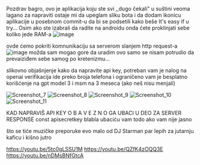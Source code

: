 Pozdrav bagro,
ovo je aplikacija koju ste svi ,,dugo čekali" u suštini veoma lagano za napraviti
ostaje mi da upeglam sliku bota i da dodam ikonicu aplikacije u posebnom commit-u da bi se podsetili kako beše 
It's easy if u try... Osim ako ste izabrali da radite na androidu onda ćete proklinjati sebe koliko jede RAM-a
![image](https://github.com/DjordjeSaric493/chatgpt_fonis/assets/57573848/5563007f-bb2a-4697-8590-6d4eac7aef20)

ovde ćemo pokriti komnunikaciju sa serverom slanjem http request-a
![image](https://github.com/DjordjeSaric493/chatgpt_fonis/assets/57573848/c9b0ea88-02ff-413b-b4fa-556020c4fd59)
možda sam mogao gore da uradim ovo samo se nisam potrudio da prevaiziđem sebe samog po kretenizmu...

slikovno objašnjenje kako da napravite api key, potreban vam je nalog na openai
verifikacija ide preko broja telefona i ograničeno vam je besplatno korišćenje na gpt model 3 i msm na 3 meseca (ako neš nisu menjali)

![Screenshot_7](https://github.com/DjordjeSaric493/chatgpt_fonis/assets/57573848/70295420-9c5c-4619-ab90-386867c4c11e)
![Screenshot_8](https://github.com/DjordjeSaric493/chatgpt_fonis/assets/57573848/ba92a858-5aef-4628-b336-96056e7f5b26)
![Screenshot_9](https://github.com/DjordjeSaric493/chatgpt_fonis/assets/57573848/66308aff-eb61-493f-9e61-2298761e0dc7)
![Screenshot_10](https://github.com/DjordjeSaric493/chatgpt_fonis/assets/57573848/a26c485a-70fd-47f1-a2a1-1e73d3030ed3)
![Screenshot_11](https://github.com/DjordjeSaric493/chatgpt_fonis/assets/57573848/4d9c6a06-a518-42ec-96b0-5e392b26e324)

KAD NAPRAVIŠ API KEY O B A V E Z N O GA UBACI U DEO ZA SERVER RESPONSE const apisecretkey blabla
ubaciću vam todo ako vam nije jasno

što se tiće muzičke preporuke evo malo od DJ Starman par lepih za jutarnju kaficu i kišno jutro

https://youtu.be/5tc0gLSSU1M
https://youtu.be/QZfK4zOQQ3E
https://youtu.be/nDMsBNfGtcA





